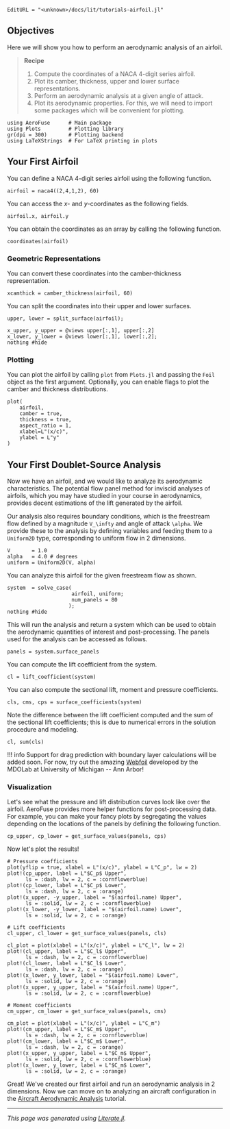 ```@meta
EditURL = "<unknown>/docs/lit/tutorials-airfoil.jl"
```

## Objectives

Here we will show you how to perform an aerodynamic analysis of an airfoil.
> **Recipe**
> 1. Compute the coordinates of a NACA 4-digit series airfoil.
> 2. Plot its camber, thickness, upper and lower surface representations.
> 3. Perform an aerodynamic analysis at a given angle of attack.
> 4. Plot its aerodynamic properties.
For this, we will need to import some packages which will be convenient for plotting.

````@example tutorials-airfoil
using AeroFuse      # Main package
using Plots         # Plotting library
gr(dpi = 300)       # Plotting backend
using LaTeXStrings  # For LaTeX printing in plots
````

## Your First Airfoil

You can define a NACA 4-digit series airfoil using the following function.

````@example tutorials-airfoil
airfoil = naca4((2,4,1,2), 60)
````

You can access the $x$- and $y$-coordinates as the following fields.

````@example tutorials-airfoil
airfoil.x, airfoil.y
````

You can obtain the coordinates as an array by calling the following function.

````@example tutorials-airfoil
coordinates(airfoil)
````

### Geometric Representations
You can convert these coordinates into the camber-thickness representation.

````@example tutorials-airfoil
xcamthick = camber_thickness(airfoil, 60)
````

You can split the coordinates into their upper and lower surfaces.

````@example tutorials-airfoil
upper, lower = split_surface(airfoil);

x_upper, y_upper = @views upper[:,1], upper[:,2]
x_lower, y_lower = @views lower[:,1], lower[:,2];
nothing #hide
````

### Plotting

You can plot the airfoil by calling `plot` from `Plots.jl` and passing the `Foil` object as the first argument. Optionally, you can enable flags to plot the camber and thickness distributions.

````@example tutorials-airfoil
plot(
    airfoil,
    camber = true,
    thickness = true,
    aspect_ratio = 1,
    xlabel=L"(x/c)",
    ylabel = L"y"
)
````

## Your First Doublet-Source Analysis

Now we have an airfoil, and we would like to analyze its aerodynamic characteristics. The potential flow panel method for inviscid analyses of airfoils, which you may have studied in your course in aerodynamics, provides decent estimations of the lift generated by the airfoil.

Our analysis also requires boundary conditions, which is the freestream flow defined by a magnitude ``V_\infty`` and angle of attack ``\alpha``. We provide these to the analysis by defining variables and feeding them to a `Uniform2D` type, corresponding to uniform flow in 2 dimensions.

````@example tutorials-airfoil
V       = 1.0
alpha   = 4.0 # degrees
uniform = Uniform2D(V, alpha)
````

You can analyze this airfoil for the given freestream flow as shown.

````@example tutorials-airfoil
system  = solve_case(
                     airfoil, uniform;
                     num_panels = 80
                    );
nothing #hide
````

This will run the analysis and return a system which can be used to obtain the aerodynamic quantities of interest and post-processing. The panels used for the analysis can be accessed as follows.

````@example tutorials-airfoil
panels = system.surface_panels
````

You can compute the lift coefficient from the system.

````@example tutorials-airfoil
cl = lift_coefficient(system)
````

You can also compute the sectional lift, moment and pressure coefficients.

````@example tutorials-airfoil
cls, cms, cps = surface_coefficients(system)
````

Note the difference between the lift coefficient computed and the sum of the sectional lift coefficients; this is due to numerical errors in the solution procedure and modeling.

````@example tutorials-airfoil
cl, sum(cls)
````

!!! info
    Support for drag prediction with boundary layer calculations will be added soon. For now, try out the amazing [Webfoil](http://webfoil.engin.umich.edu/) developed by the MDOLab at University of Michigan -- Ann Arbor!

### Visualization

Let's see what the pressure and lift distribution curves look like over the airfoil. AeroFuse provides more helper functions for post-processing data. For example, you can make your fancy plots by segregating the values depending on the locations of the panels by defining the following function.

````@example tutorials-airfoil
cp_upper, cp_lower = get_surface_values(panels, cps)
````

Now let's plot the results!

````@example tutorials-airfoil
# Pressure coefficients
plot(yflip = true, xlabel = L"(x/c)", ylabel = L"C_p", lw = 2)
plot!(cp_upper, label = L"$C_p$ Upper",
      ls = :dash, lw = 2, c = :cornflowerblue)
plot!(cp_lower, label = L"$C_p$ Lower",
      ls = :dash, lw = 2, c = :orange)
plot!(x_upper, -y_upper, label = "$(airfoil.name) Upper",
      ls = :solid, lw = 2, c = :cornflowerblue)
plot!(x_lower, -y_lower, label = "$(airfoil.name) Lower",
      ls = :solid, lw = 2, c = :orange)
````

````@example tutorials-airfoil
# Lift coefficients
cl_upper, cl_lower = get_surface_values(panels, cls)

cl_plot = plot(xlabel = L"(x/c)", ylabel = L"C_l", lw = 2)
plot!(cl_upper, label = L"$C_l$ Upper",
      ls = :dash, lw = 2, c = :cornflowerblue)
plot!(cl_lower, label = L"$C_l$ Lower",
      ls = :dash, lw = 2, c = :orange)
plot!(x_lower, y_lower, label = "$(airfoil.name) Lower",
      ls = :solid, lw = 2, c = :orange)
plot!(x_upper, y_upper, label = "$(airfoil.name) Upper",
      ls = :solid, lw = 2, c = :cornflowerblue)
````

````@example tutorials-airfoil
# Moment coefficients
cm_upper, cm_lower = get_surface_values(panels, cms)

cm_plot = plot(xlabel = L"(x/c)", ylabel = L"C_m")
plot!(cm_upper, label = L"$C_m$ Upper",
      ls = :dash, lw = 2, c = :cornflowerblue)
plot!(cm_lower, label = L"$C_m$ Lower",
      ls = :dash, lw = 2, c = :orange)
plot!(x_upper, y_upper, label = L"$C_m$ Upper",
      ls = :solid, lw = 2, c = :cornflowerblue)
plot!(x_lower, y_lower, label = L"$C_m$ Lower",
      ls = :solid, lw = 2, c = :orange)
````

Great! We've created our first airfoil and run an aerodynamic analysis in 2 dimensions. Now we can move on to analyzing an aircraft configuration in the [Aircraft Aerodynamic Analysis](tutorials-aircraft.md) tutorial.

---

*This page was generated using [Literate.jl](https://github.com/fredrikekre/Literate.jl).*


